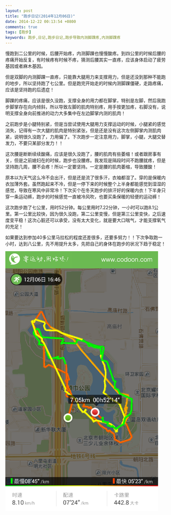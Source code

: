 ```yaml
---
layout: post
title: "跑步日记(2014年12月06日)"
date: 2014-12-22 00:13:54 +0800
comments: true
tags: [跑步]
keywords: 跑步,日记,跑步日记,跑步导致内测脚踝疼,内测脚踝疼
---
```




慢跑到二公里的时候，后腰开始疼，内测脚踝也慢慢酸疼。到四公里的时候后腰的疼痛开始反复，有时候疼有时候不疼，猜测后腰其实一直疼，应该身体启动了疲劳基因或者麻木基因。  

但是双脚的内测脚踝一直疼，只能靠大腿用力来支撑用力，但是还没到那种不能跑的地步，所以坚持跑了七公里。但是跑完开始走的时候内测脚踝僵硬，走路疼痛，应该是坚持跑的后遗症！  
 
脚踝的疼痛，应该是很久没跑，支撑全身的用力都在脚掌，特别是左脚，然后我跑步脚掌存在向内倾斜，所以导致左脚的肌肉特别疼，用手按更加疼，右脚没有，说明支撑全身向前推进的动力大多集中在左边脚掌内测的肌肉！  

之前跑步是小腿特别紧，但是当尝试使用大腿用力支撑运动的时候，小腿紧的感觉消失，记得有一次大腿的肌肉是特别紧张，但是还是没有这次左侧脚掌内测肌肉紧，说明很久没跑了，力用偏了。下次跑步一定注意用力，脚掌，小腿，大腿交替发力，不要只某部分发力！！  


这次腰是断断续续酸痛，应该是很久没跑了，腰的肌肉有些萎缩！或者跟房事有关，但是之前媳妇在的时候，跑步也没腰疼。我发现是隔段时间不跑腰就疼，但是坚持跑几周，腰不会疼！所以一定要坚持。一定是腰的肌肉萎缩，导致腰酸！  

原本以为天气这么冷不会出汗，但是还是流了很多汗，衣袖都湿了。穿的是保暖内衣加薄外套。虽然跑起来不冷，但是一停下来的时候整个上半身都能感觉到湿湿的感觉，导致在寒风中非常冷！下次买个在冬天跑步的排汗好的保暖内衣！下半身只穿一条运动裤，跑步的时候感觉一直被冷风吹，也要买条保暖的轻便的运动裤！  

这次跑步跑了七公里，用时52分钟。每公里用时7.22分钟，一小时可以跑8.1公里。第一公里比较快，因为很久没跑，第二公里变慢，但是第三公里变快，之后速度变平稳！这次心脏还可以承受，没有太大变化，就是要大口喘气，才能支撑氧气的充足！  

如果要达到参加40多公里马拉松的程度还差很多，还要多努力！！下次争取跑一小时，达到八公里，先不用提升太多，先把自己的身体在跑步的状况下趋于稳定！
  
  
  ![20141206跑步记录](/images/run/share_tmp20141206.png)